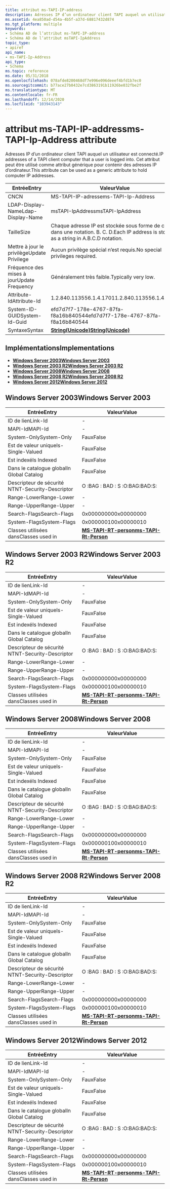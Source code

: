 ```yaml
---
title: attribut ms-TAPI-IP-address
description: Adresses IP d’un ordinateur client TAPI auquel un utilisateur est connecté. Cet attribut peut être utilisé comme attribut générique pour contenir des adresses IP d’ordinateur.
ms.assetid: 4ea850ad-d54a-4b5f-a37d-68817432d874
ms.tgt_platform: multiple
keywords:
- Schéma AD de l’attribut ms-TAPI-IP-address
- Schéma AD de l’attribut msTAPI-IpAddress
topic_type:
- apiref
api_name:
- ms-TAPI-Ip-Address
api_type:
- Schema
ms.topic: reference
ms.date: 05/31/2018
ms.openlocfilehash: 078afde8200468df7e996e096deeef4bfd1b7ec0
ms.sourcegitcommit: b77ace27b0432e7cd3863191b11926be032fbe2f
ms.translationtype: MT
ms.contentlocale: fr-FR
ms.lasthandoff: 12/14/2020
ms.locfileid: "103943143"
---
```

# <a name="ms-tapi-ip-address-attribute"></a><span data-ttu-id="f6cf9-106">attribut ms-TAPI-IP-address</span><span class="sxs-lookup"><span data-stu-id="f6cf9-106">ms-TAPI-Ip-Address attribute</span></span>

<span data-ttu-id="f6cf9-107">Adresses IP d’un ordinateur client TAPI auquel un utilisateur est connecté.</span><span class="sxs-lookup"><span data-stu-id="f6cf9-107">IP addresses of a TAPI client computer that a user is logged into.</span></span> <span data-ttu-id="f6cf9-108">Cet attribut peut être utilisé comme attribut générique pour contenir des adresses IP d’ordinateur.</span><span class="sxs-lookup"><span data-stu-id="f6cf9-108">This attribute can be used as a generic attribute to hold computer IP addresses.</span></span>



| <span data-ttu-id="f6cf9-109">Entrée</span><span class="sxs-lookup"><span data-stu-id="f6cf9-109">Entry</span></span> | <span data-ttu-id="f6cf9-110">Valeur</span><span class="sxs-lookup"><span data-stu-id="f6cf9-110">Value</span></span> |
|-------------------|------------------------------------------------------------|
| <span data-ttu-id="f6cf9-111">CN</span><span class="sxs-lookup"><span data-stu-id="f6cf9-111">CN</span></span>                | <span data-ttu-id="f6cf9-112">MS-TAPI-IP-adresse</span><span class="sxs-lookup"><span data-stu-id="f6cf9-112">ms-TAPI-Ip-Address</span></span>                                         |
| <span data-ttu-id="f6cf9-113">LDAP-Display-Name</span><span class="sxs-lookup"><span data-stu-id="f6cf9-113">Ldap-Display-Name</span></span> | <span data-ttu-id="f6cf9-114">msTAPI-IpAddress</span><span class="sxs-lookup"><span data-stu-id="f6cf9-114">msTAPI-IpAddress</span></span>                                           |
| <span data-ttu-id="f6cf9-115">Taille</span><span class="sxs-lookup"><span data-stu-id="f6cf9-115">Size</span></span>              | <span data-ttu-id="f6cf9-116">Chaque adresse IP est stockée sous forme de chaîne dans une notation. B. C. D.</span><span class="sxs-lookup"><span data-stu-id="f6cf9-116">Each IP address is stored as a string in A.B.C.D notation.</span></span> |
| <span data-ttu-id="f6cf9-117">Mettre à jour le privilège</span><span class="sxs-lookup"><span data-stu-id="f6cf9-117">Update Privilege</span></span>  | <span data-ttu-id="f6cf9-118">Aucun privilège spécial n’est requis.</span><span class="sxs-lookup"><span data-stu-id="f6cf9-118">No special privileges required.</span></span>                            |
| <span data-ttu-id="f6cf9-119">Fréquence des mises à jour</span><span class="sxs-lookup"><span data-stu-id="f6cf9-119">Update Frequency</span></span>  | <span data-ttu-id="f6cf9-120">Généralement très faible.</span><span class="sxs-lookup"><span data-stu-id="f6cf9-120">Typically very low.</span></span>                                        |
| <span data-ttu-id="f6cf9-121">Attribute-Id</span><span class="sxs-lookup"><span data-stu-id="f6cf9-121">Attribute-Id</span></span>      | <span data-ttu-id="f6cf9-122">1.2.840.113556.1.4.1701</span><span class="sxs-lookup"><span data-stu-id="f6cf9-122">1.2.840.113556.1.4.1701</span></span>                                    |
| <span data-ttu-id="f6cf9-123">System-ID-GUID</span><span class="sxs-lookup"><span data-stu-id="f6cf9-123">System-Id-Guid</span></span>    | <span data-ttu-id="f6cf9-124">efd7d7f7-178e-4767-87fa-f8a16b840544</span><span class="sxs-lookup"><span data-stu-id="f6cf9-124">efd7d7f7-178e-4767-87fa-f8a16b840544</span></span>                       |
| <span data-ttu-id="f6cf9-125">Syntaxe</span><span class="sxs-lookup"><span data-stu-id="f6cf9-125">Syntax</span></span>            | [<span data-ttu-id="f6cf9-126">**String(Unicode)**</span><span class="sxs-lookup"><span data-stu-id="f6cf9-126">**String(Unicode)**</span></span>](s-string-unicode.md)                |



## <a name="implementations"></a><span data-ttu-id="f6cf9-127">Implémentations</span><span class="sxs-lookup"><span data-stu-id="f6cf9-127">Implementations</span></span>

-   [<span data-ttu-id="f6cf9-128">**Windows Server 2003**</span><span class="sxs-lookup"><span data-stu-id="f6cf9-128">**Windows Server 2003**</span></span>](#windows-server-2003)
-   [<span data-ttu-id="f6cf9-129">**Windows Server 2003 R2**</span><span class="sxs-lookup"><span data-stu-id="f6cf9-129">**Windows Server 2003 R2**</span></span>](#windows-server-2003-r2)
-   [<span data-ttu-id="f6cf9-130">**Windows Server 2008**</span><span class="sxs-lookup"><span data-stu-id="f6cf9-130">**Windows Server 2008**</span></span>](#windows-server-2008)
-   [<span data-ttu-id="f6cf9-131">**Windows Server 2008 R2**</span><span class="sxs-lookup"><span data-stu-id="f6cf9-131">**Windows Server 2008 R2**</span></span>](#windows-server-2008-r2)
-   [<span data-ttu-id="f6cf9-132">**Windows Server 2012**</span><span class="sxs-lookup"><span data-stu-id="f6cf9-132">**Windows Server 2012**</span></span>](#windows-server-2012)

## <a name="windows-server-2003"></a><span data-ttu-id="f6cf9-133">Windows Server 2003</span><span class="sxs-lookup"><span data-stu-id="f6cf9-133">Windows Server 2003</span></span>



| <span data-ttu-id="f6cf9-134">Entrée</span><span class="sxs-lookup"><span data-stu-id="f6cf9-134">Entry</span></span> | <span data-ttu-id="f6cf9-135">Valeur</span><span class="sxs-lookup"><span data-stu-id="f6cf9-135">Value</span></span> |
|------------------------|-----------------------------------------------------------|
| <span data-ttu-id="f6cf9-136">ID de lien</span><span class="sxs-lookup"><span data-stu-id="f6cf9-136">Link-Id</span></span>                | \-                                                        |
| <span data-ttu-id="f6cf9-137">MAPI-Id</span><span class="sxs-lookup"><span data-stu-id="f6cf9-137">MAPI-Id</span></span>                | \-                                                        |
| <span data-ttu-id="f6cf9-138">System-Only</span><span class="sxs-lookup"><span data-stu-id="f6cf9-138">System-Only</span></span>            | <span data-ttu-id="f6cf9-139">Faux</span><span class="sxs-lookup"><span data-stu-id="f6cf9-139">False</span></span>                                                     |
| <span data-ttu-id="f6cf9-140">Est de valeur unique</span><span class="sxs-lookup"><span data-stu-id="f6cf9-140">Is-Single-Valued</span></span>       | <span data-ttu-id="f6cf9-141">Faux</span><span class="sxs-lookup"><span data-stu-id="f6cf9-141">False</span></span>                                                     |
| <span data-ttu-id="f6cf9-142">Est indexé</span><span class="sxs-lookup"><span data-stu-id="f6cf9-142">Is Indexed</span></span>             | <span data-ttu-id="f6cf9-143">Faux</span><span class="sxs-lookup"><span data-stu-id="f6cf9-143">False</span></span>                                                     |
| <span data-ttu-id="f6cf9-144">Dans le catalogue global</span><span class="sxs-lookup"><span data-stu-id="f6cf9-144">In Global Catalog</span></span>      | <span data-ttu-id="f6cf9-145">Faux</span><span class="sxs-lookup"><span data-stu-id="f6cf9-145">False</span></span>                                                     |
| <span data-ttu-id="f6cf9-146">Descripteur de sécurité NT</span><span class="sxs-lookup"><span data-stu-id="f6cf9-146">NT-Security-Descriptor</span></span> | <span data-ttu-id="f6cf9-147">O :BAG : BAD : S :</span><span class="sxs-lookup"><span data-stu-id="f6cf9-147">O:BAG:BAD:S:</span></span>                                              |
| <span data-ttu-id="f6cf9-148">Range-Lower</span><span class="sxs-lookup"><span data-stu-id="f6cf9-148">Range-Lower</span></span>            | \-                                                        |
| <span data-ttu-id="f6cf9-149">Range-Upper</span><span class="sxs-lookup"><span data-stu-id="f6cf9-149">Range-Upper</span></span>            | \-                                                        |
| <span data-ttu-id="f6cf9-150">Search-Flags</span><span class="sxs-lookup"><span data-stu-id="f6cf9-150">Search-Flags</span></span>           | <span data-ttu-id="f6cf9-151">0x00000000</span><span class="sxs-lookup"><span data-stu-id="f6cf9-151">0x00000000</span></span>                                                |
| <span data-ttu-id="f6cf9-152">System-Flags</span><span class="sxs-lookup"><span data-stu-id="f6cf9-152">System-Flags</span></span>           | <span data-ttu-id="f6cf9-153">0x00000010</span><span class="sxs-lookup"><span data-stu-id="f6cf9-153">0x00000010</span></span>                                                |
| <span data-ttu-id="f6cf9-154">Classes utilisées dans</span><span class="sxs-lookup"><span data-stu-id="f6cf9-154">Classes used in</span></span>        | [<span data-ttu-id="f6cf9-155">**MS-TAPI-RT-person**</span><span class="sxs-lookup"><span data-stu-id="f6cf9-155">**ms-TAPI-Rt-Person**</span></span>](c-mstapi-rtperson.md)<br/> |



## <a name="windows-server-2003-r2"></a><span data-ttu-id="f6cf9-156">Windows Server 2003 R2</span><span class="sxs-lookup"><span data-stu-id="f6cf9-156">Windows Server 2003 R2</span></span>



| <span data-ttu-id="f6cf9-157">Entrée</span><span class="sxs-lookup"><span data-stu-id="f6cf9-157">Entry</span></span> | <span data-ttu-id="f6cf9-158">Valeur</span><span class="sxs-lookup"><span data-stu-id="f6cf9-158">Value</span></span> |
|------------------------|-----------------------------------------------------------|
| <span data-ttu-id="f6cf9-159">ID de lien</span><span class="sxs-lookup"><span data-stu-id="f6cf9-159">Link-Id</span></span>                | \-                                                        |
| <span data-ttu-id="f6cf9-160">MAPI-Id</span><span class="sxs-lookup"><span data-stu-id="f6cf9-160">MAPI-Id</span></span>                | \-                                                        |
| <span data-ttu-id="f6cf9-161">System-Only</span><span class="sxs-lookup"><span data-stu-id="f6cf9-161">System-Only</span></span>            | <span data-ttu-id="f6cf9-162">Faux</span><span class="sxs-lookup"><span data-stu-id="f6cf9-162">False</span></span>                                                     |
| <span data-ttu-id="f6cf9-163">Est de valeur unique</span><span class="sxs-lookup"><span data-stu-id="f6cf9-163">Is-Single-Valued</span></span>       | <span data-ttu-id="f6cf9-164">Faux</span><span class="sxs-lookup"><span data-stu-id="f6cf9-164">False</span></span>                                                     |
| <span data-ttu-id="f6cf9-165">Est indexé</span><span class="sxs-lookup"><span data-stu-id="f6cf9-165">Is Indexed</span></span>             | <span data-ttu-id="f6cf9-166">Faux</span><span class="sxs-lookup"><span data-stu-id="f6cf9-166">False</span></span>                                                     |
| <span data-ttu-id="f6cf9-167">Dans le catalogue global</span><span class="sxs-lookup"><span data-stu-id="f6cf9-167">In Global Catalog</span></span>      | <span data-ttu-id="f6cf9-168">Faux</span><span class="sxs-lookup"><span data-stu-id="f6cf9-168">False</span></span>                                                     |
| <span data-ttu-id="f6cf9-169">Descripteur de sécurité NT</span><span class="sxs-lookup"><span data-stu-id="f6cf9-169">NT-Security-Descriptor</span></span> | <span data-ttu-id="f6cf9-170">O :BAG : BAD : S :</span><span class="sxs-lookup"><span data-stu-id="f6cf9-170">O:BAG:BAD:S:</span></span>                                              |
| <span data-ttu-id="f6cf9-171">Range-Lower</span><span class="sxs-lookup"><span data-stu-id="f6cf9-171">Range-Lower</span></span>            | \-                                                        |
| <span data-ttu-id="f6cf9-172">Range-Upper</span><span class="sxs-lookup"><span data-stu-id="f6cf9-172">Range-Upper</span></span>            | \-                                                        |
| <span data-ttu-id="f6cf9-173">Search-Flags</span><span class="sxs-lookup"><span data-stu-id="f6cf9-173">Search-Flags</span></span>           | <span data-ttu-id="f6cf9-174">0x00000000</span><span class="sxs-lookup"><span data-stu-id="f6cf9-174">0x00000000</span></span>                                                |
| <span data-ttu-id="f6cf9-175">System-Flags</span><span class="sxs-lookup"><span data-stu-id="f6cf9-175">System-Flags</span></span>           | <span data-ttu-id="f6cf9-176">0x00000010</span><span class="sxs-lookup"><span data-stu-id="f6cf9-176">0x00000010</span></span>                                                |
| <span data-ttu-id="f6cf9-177">Classes utilisées dans</span><span class="sxs-lookup"><span data-stu-id="f6cf9-177">Classes used in</span></span>        | [<span data-ttu-id="f6cf9-178">**MS-TAPI-RT-person**</span><span class="sxs-lookup"><span data-stu-id="f6cf9-178">**ms-TAPI-Rt-Person**</span></span>](c-mstapi-rtperson.md)<br/> |



## <a name="windows-server-2008"></a><span data-ttu-id="f6cf9-179">Windows Server 2008</span><span class="sxs-lookup"><span data-stu-id="f6cf9-179">Windows Server 2008</span></span>



| <span data-ttu-id="f6cf9-180">Entrée</span><span class="sxs-lookup"><span data-stu-id="f6cf9-180">Entry</span></span> | <span data-ttu-id="f6cf9-181">Valeur</span><span class="sxs-lookup"><span data-stu-id="f6cf9-181">Value</span></span> |
|------------------------|-----------------------------------------------------------|
| <span data-ttu-id="f6cf9-182">ID de lien</span><span class="sxs-lookup"><span data-stu-id="f6cf9-182">Link-Id</span></span>                | \-                                                        |
| <span data-ttu-id="f6cf9-183">MAPI-Id</span><span class="sxs-lookup"><span data-stu-id="f6cf9-183">MAPI-Id</span></span>                | \-                                                        |
| <span data-ttu-id="f6cf9-184">System-Only</span><span class="sxs-lookup"><span data-stu-id="f6cf9-184">System-Only</span></span>            | <span data-ttu-id="f6cf9-185">Faux</span><span class="sxs-lookup"><span data-stu-id="f6cf9-185">False</span></span>                                                     |
| <span data-ttu-id="f6cf9-186">Est de valeur unique</span><span class="sxs-lookup"><span data-stu-id="f6cf9-186">Is-Single-Valued</span></span>       | <span data-ttu-id="f6cf9-187">Faux</span><span class="sxs-lookup"><span data-stu-id="f6cf9-187">False</span></span>                                                     |
| <span data-ttu-id="f6cf9-188">Est indexé</span><span class="sxs-lookup"><span data-stu-id="f6cf9-188">Is Indexed</span></span>             | <span data-ttu-id="f6cf9-189">Faux</span><span class="sxs-lookup"><span data-stu-id="f6cf9-189">False</span></span>                                                     |
| <span data-ttu-id="f6cf9-190">Dans le catalogue global</span><span class="sxs-lookup"><span data-stu-id="f6cf9-190">In Global Catalog</span></span>      | <span data-ttu-id="f6cf9-191">Faux</span><span class="sxs-lookup"><span data-stu-id="f6cf9-191">False</span></span>                                                     |
| <span data-ttu-id="f6cf9-192">Descripteur de sécurité NT</span><span class="sxs-lookup"><span data-stu-id="f6cf9-192">NT-Security-Descriptor</span></span> | <span data-ttu-id="f6cf9-193">O :BAG : BAD : S :</span><span class="sxs-lookup"><span data-stu-id="f6cf9-193">O:BAG:BAD:S:</span></span>                                              |
| <span data-ttu-id="f6cf9-194">Range-Lower</span><span class="sxs-lookup"><span data-stu-id="f6cf9-194">Range-Lower</span></span>            | \-                                                        |
| <span data-ttu-id="f6cf9-195">Range-Upper</span><span class="sxs-lookup"><span data-stu-id="f6cf9-195">Range-Upper</span></span>            | \-                                                        |
| <span data-ttu-id="f6cf9-196">Search-Flags</span><span class="sxs-lookup"><span data-stu-id="f6cf9-196">Search-Flags</span></span>           | <span data-ttu-id="f6cf9-197">0x00000000</span><span class="sxs-lookup"><span data-stu-id="f6cf9-197">0x00000000</span></span>                                                |
| <span data-ttu-id="f6cf9-198">System-Flags</span><span class="sxs-lookup"><span data-stu-id="f6cf9-198">System-Flags</span></span>           | <span data-ttu-id="f6cf9-199">0x00000010</span><span class="sxs-lookup"><span data-stu-id="f6cf9-199">0x00000010</span></span>                                                |
| <span data-ttu-id="f6cf9-200">Classes utilisées dans</span><span class="sxs-lookup"><span data-stu-id="f6cf9-200">Classes used in</span></span>        | [<span data-ttu-id="f6cf9-201">**MS-TAPI-RT-person**</span><span class="sxs-lookup"><span data-stu-id="f6cf9-201">**ms-TAPI-Rt-Person**</span></span>](c-mstapi-rtperson.md)<br/> |



## <a name="windows-server-2008-r2"></a><span data-ttu-id="f6cf9-202">Windows Server 2008 R2</span><span class="sxs-lookup"><span data-stu-id="f6cf9-202">Windows Server 2008 R2</span></span>



| <span data-ttu-id="f6cf9-203">Entrée</span><span class="sxs-lookup"><span data-stu-id="f6cf9-203">Entry</span></span> | <span data-ttu-id="f6cf9-204">Valeur</span><span class="sxs-lookup"><span data-stu-id="f6cf9-204">Value</span></span> |
|------------------------|-----------------------------------------------------------|
| <span data-ttu-id="f6cf9-205">ID de lien</span><span class="sxs-lookup"><span data-stu-id="f6cf9-205">Link-Id</span></span>                | \-                                                        |
| <span data-ttu-id="f6cf9-206">MAPI-Id</span><span class="sxs-lookup"><span data-stu-id="f6cf9-206">MAPI-Id</span></span>                | \-                                                        |
| <span data-ttu-id="f6cf9-207">System-Only</span><span class="sxs-lookup"><span data-stu-id="f6cf9-207">System-Only</span></span>            | <span data-ttu-id="f6cf9-208">Faux</span><span class="sxs-lookup"><span data-stu-id="f6cf9-208">False</span></span>                                                     |
| <span data-ttu-id="f6cf9-209">Est de valeur unique</span><span class="sxs-lookup"><span data-stu-id="f6cf9-209">Is-Single-Valued</span></span>       | <span data-ttu-id="f6cf9-210">Faux</span><span class="sxs-lookup"><span data-stu-id="f6cf9-210">False</span></span>                                                     |
| <span data-ttu-id="f6cf9-211">Est indexé</span><span class="sxs-lookup"><span data-stu-id="f6cf9-211">Is Indexed</span></span>             | <span data-ttu-id="f6cf9-212">Faux</span><span class="sxs-lookup"><span data-stu-id="f6cf9-212">False</span></span>                                                     |
| <span data-ttu-id="f6cf9-213">Dans le catalogue global</span><span class="sxs-lookup"><span data-stu-id="f6cf9-213">In Global Catalog</span></span>      | <span data-ttu-id="f6cf9-214">Faux</span><span class="sxs-lookup"><span data-stu-id="f6cf9-214">False</span></span>                                                     |
| <span data-ttu-id="f6cf9-215">Descripteur de sécurité NT</span><span class="sxs-lookup"><span data-stu-id="f6cf9-215">NT-Security-Descriptor</span></span> | <span data-ttu-id="f6cf9-216">O :BAG : BAD : S :</span><span class="sxs-lookup"><span data-stu-id="f6cf9-216">O:BAG:BAD:S:</span></span>                                              |
| <span data-ttu-id="f6cf9-217">Range-Lower</span><span class="sxs-lookup"><span data-stu-id="f6cf9-217">Range-Lower</span></span>            | \-                                                        |
| <span data-ttu-id="f6cf9-218">Range-Upper</span><span class="sxs-lookup"><span data-stu-id="f6cf9-218">Range-Upper</span></span>            | \-                                                        |
| <span data-ttu-id="f6cf9-219">Search-Flags</span><span class="sxs-lookup"><span data-stu-id="f6cf9-219">Search-Flags</span></span>           | <span data-ttu-id="f6cf9-220">0x00000000</span><span class="sxs-lookup"><span data-stu-id="f6cf9-220">0x00000000</span></span>                                                |
| <span data-ttu-id="f6cf9-221">System-Flags</span><span class="sxs-lookup"><span data-stu-id="f6cf9-221">System-Flags</span></span>           | <span data-ttu-id="f6cf9-222">0x00000010</span><span class="sxs-lookup"><span data-stu-id="f6cf9-222">0x00000010</span></span>                                                |
| <span data-ttu-id="f6cf9-223">Classes utilisées dans</span><span class="sxs-lookup"><span data-stu-id="f6cf9-223">Classes used in</span></span>        | [<span data-ttu-id="f6cf9-224">**MS-TAPI-RT-person**</span><span class="sxs-lookup"><span data-stu-id="f6cf9-224">**ms-TAPI-Rt-Person**</span></span>](c-mstapi-rtperson.md)<br/> |



## <a name="windows-server-2012"></a><span data-ttu-id="f6cf9-225">Windows Server 2012</span><span class="sxs-lookup"><span data-stu-id="f6cf9-225">Windows Server 2012</span></span>



| <span data-ttu-id="f6cf9-226">Entrée</span><span class="sxs-lookup"><span data-stu-id="f6cf9-226">Entry</span></span> | <span data-ttu-id="f6cf9-227">Valeur</span><span class="sxs-lookup"><span data-stu-id="f6cf9-227">Value</span></span> |
|------------------------|-----------------------------------------------------------|
| <span data-ttu-id="f6cf9-228">ID de lien</span><span class="sxs-lookup"><span data-stu-id="f6cf9-228">Link-Id</span></span>                | \-                                                        |
| <span data-ttu-id="f6cf9-229">MAPI-Id</span><span class="sxs-lookup"><span data-stu-id="f6cf9-229">MAPI-Id</span></span>                | \-                                                        |
| <span data-ttu-id="f6cf9-230">System-Only</span><span class="sxs-lookup"><span data-stu-id="f6cf9-230">System-Only</span></span>            | <span data-ttu-id="f6cf9-231">Faux</span><span class="sxs-lookup"><span data-stu-id="f6cf9-231">False</span></span>                                                     |
| <span data-ttu-id="f6cf9-232">Est de valeur unique</span><span class="sxs-lookup"><span data-stu-id="f6cf9-232">Is-Single-Valued</span></span>       | <span data-ttu-id="f6cf9-233">Faux</span><span class="sxs-lookup"><span data-stu-id="f6cf9-233">False</span></span>                                                     |
| <span data-ttu-id="f6cf9-234">Est indexé</span><span class="sxs-lookup"><span data-stu-id="f6cf9-234">Is Indexed</span></span>             | <span data-ttu-id="f6cf9-235">Faux</span><span class="sxs-lookup"><span data-stu-id="f6cf9-235">False</span></span>                                                     |
| <span data-ttu-id="f6cf9-236">Dans le catalogue global</span><span class="sxs-lookup"><span data-stu-id="f6cf9-236">In Global Catalog</span></span>      | <span data-ttu-id="f6cf9-237">Faux</span><span class="sxs-lookup"><span data-stu-id="f6cf9-237">False</span></span>                                                     |
| <span data-ttu-id="f6cf9-238">Descripteur de sécurité NT</span><span class="sxs-lookup"><span data-stu-id="f6cf9-238">NT-Security-Descriptor</span></span> | <span data-ttu-id="f6cf9-239">O :BAG : BAD : S :</span><span class="sxs-lookup"><span data-stu-id="f6cf9-239">O:BAG:BAD:S:</span></span>                                              |
| <span data-ttu-id="f6cf9-240">Range-Lower</span><span class="sxs-lookup"><span data-stu-id="f6cf9-240">Range-Lower</span></span>            | \-                                                        |
| <span data-ttu-id="f6cf9-241">Range-Upper</span><span class="sxs-lookup"><span data-stu-id="f6cf9-241">Range-Upper</span></span>            | \-                                                        |
| <span data-ttu-id="f6cf9-242">Search-Flags</span><span class="sxs-lookup"><span data-stu-id="f6cf9-242">Search-Flags</span></span>           | <span data-ttu-id="f6cf9-243">0x00000000</span><span class="sxs-lookup"><span data-stu-id="f6cf9-243">0x00000000</span></span>                                                |
| <span data-ttu-id="f6cf9-244">System-Flags</span><span class="sxs-lookup"><span data-stu-id="f6cf9-244">System-Flags</span></span>           | <span data-ttu-id="f6cf9-245">0x00000010</span><span class="sxs-lookup"><span data-stu-id="f6cf9-245">0x00000010</span></span>                                                |
| <span data-ttu-id="f6cf9-246">Classes utilisées dans</span><span class="sxs-lookup"><span data-stu-id="f6cf9-246">Classes used in</span></span>        | [<span data-ttu-id="f6cf9-247">**MS-TAPI-RT-person**</span><span class="sxs-lookup"><span data-stu-id="f6cf9-247">**ms-TAPI-Rt-Person**</span></span>](c-mstapi-rtperson.md)<br/> |



 

 





